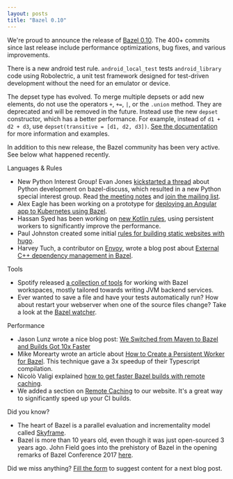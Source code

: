 ```yaml
---
layout: posts
title: "Bazel 0.10"
---
```


We're proud to announce the release of [Bazel 0.10](https://github.com/bazelbuild/bazel/releases/tag/0.10.0).
The 400+ commits since last release include performance optimizations, bug fixes,
and various improvements.

There is a new android test rule. `android_local_test` tests `android_library`
code using Robolectric, a unit test framework designed for test-driven
development without the need for an emulator or device.

The depset type has evolved. To merge multiple depsets or add new elements, do
not use the operators `+`, `+=`, `|`, or the `.union` method. They are
deprecated and will be removed in the future. Instead use the new `depset`
constructor, which has a better performance. For example, instead of
`d1 + d2 + d3`, use `depset(transitive = [d1, d2, d3])`.
[See the documentation](https://docs.bazel.build/versions/master/skylark/depsets.html)
for more information and examples.

In addition to this new release, the Bazel community has been very active. See
below what happened recently.

Languages & Rules

*   New Python Interest Group! Evan Jones [kickstarted a thread](https://groups.google.com/forum/#!msg/bazel-discuss/NMO6KPyPKh4/VnxtEVP6EQAJ)
    about Python development on bazel-discuss, which resulted in a new Python
    special interest group. Read [the meeting notes](https://goo.gl/dyd49i) and
    [join the mailing list](https://groups.google.com/forum/#!forum/bazel-sig-python).
*   Alex Eagle has been working on a prototype for [deploying an Angular app to Kubernetes using Bazel](https://medium.com/@Jakeherringbone/deploying-an-angular-app-to-kubernetes-using-bazel-preview-91432b8690b5).
*   Hassan Syed has been working on [new Kotlin rules](https://github.com/bazelbuild/rules_kotlin),
    using persistent workers to significantly improve the performance.
*   Paul Johnston created some initial [rules for building static websites with hugo](https://github.com/stackb/rules_hugo).
*   Harvey Tuch, a contributor on [Envoy](https://www.envoyproxy.io/), wrote a
    blog post about [External C++ dependency management in Bazel](https://blog.envoyproxy.io/external-c-dependency-management-in-bazel-dd37477422f5).

Tools

*   Spotify released [a collection of tools](https://github.com/spotify/bazel-tools)
    for working with Bazel workspaces, mostly tailored towards writing JVM
    backend services.
*   Ever wanted to save a file and have your tests automatically run? How about
    restart your webserver when one of the source files change? Take a look at
    the [Bazel watcher](https://github.com/bazelbuild/bazel-watcher).

Performance

*   Jason Lunz wrote a nice blog post: [We Switched from Maven to Bazel and Builds Got 10x Faster](https://redfin.engineering/we-switched-from-maven-to-bazel-and-builds-got-10x-faster-b265a7845854)
*   Mike Morearty wrote an article about [How to Create a Persistent Worker for Bazel](https://medium.com/@mmorearty/how-to-create-a-persistent-worker-for-bazel-7738bba2cabb).
    This technique gave a 3x speedup of their Typescript compilation.
*   Nicolò Valigi explained [how to get faster Bazel builds with remote caching](https://nicolovaligi.com/faster-bazel-remote-caching-benchmark.html).
*   We added a section on [Remote Caching](https://docs.bazel.build/versions/master/remote-caching.html)
    to our website. It's a great way to significantly speed up your CI builds.

Did you know?

*   The heart of Bazel is a parallel evaluation and incrementality model called
    [Skyframe](https://bazel.build/designs/skyframe.html).
*   Bazel is more than 10 years old, even though it was just open-sourced 3
    years ago. John Field goes into the prehistory of Bazel in the opening
    remarks of Bazel Conference 2017 [here](https://youtu.be/3eFllvz8_0k?list=PLxNYxgaZ8RseY0KmkXQSt0StE71E7yizG&t=424).

Did we miss anything?
[Fill the form](https://docs.google.com/forms/d/e/1FAIpQLSde7NGMKA1xK2RZnOLk8XKm3A-Y09guJAFrkX35RCJxn3RB4w/viewform?usp=sf_link)
to suggest content for a next blog post.
